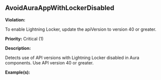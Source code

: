 AvoidAuraAppWithLockerDisabled[](#avoidauraappwithlockerdisabled)
------------------------------------------------------------------------------------------------------------------------------------------------------

**Violation:**

   To enable Lightning Locker, update the apiVersion to version 40 or greater.


**Priority:** Critical (1)

**Description:**

   Detects use of API versions with Lightning Locker disabled in Aura components. Use API version 40 or greater.

**Example(s):**

   

